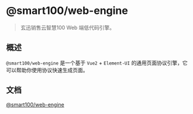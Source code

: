 # @smart100/web-engine
> 玄迅销售云智慧100 Web 端低代码引擎。

## 概述
`@smart100/web-engine` 是一个基于 `Vue2` + `Element-UI` 的通用页面协议引擎，它可以帮助你使用协议快速生成页面。

## 文档
[@smart100/web-engine](https://tarymee.github.io/xt-engine/)
